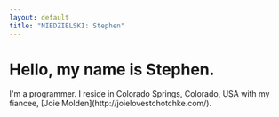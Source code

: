 ```yaml
---
layout: default
title: "NIEDZIELSKI: Stephen"
---
```


<h1>Hello, my name is Stephen.</h1> I'm a programmer. I reside in Colorado Springs, Colorado, USA with my fiancee, [Joie Molden](http://joielovestchotchke.com/).
